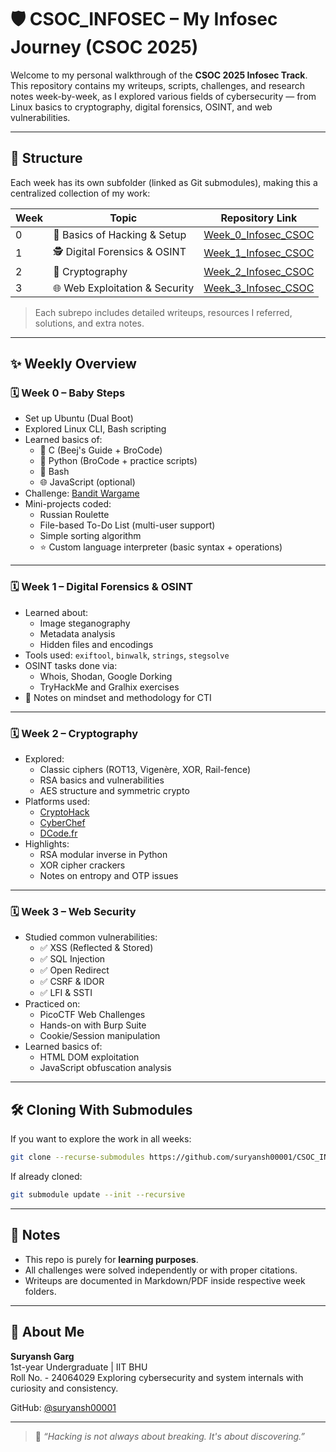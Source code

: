 # 🛡️ CSOC_INFOSEC – My Infosec Journey (CSOC 2025)

Welcome to my personal walkthrough of the **CSOC 2025 Infosec Track**. This repository contains my writeups, scripts, challenges, and research notes week-by-week, as I explored various fields of cybersecurity — from Linux basics to cryptography, digital forensics, OSINT, and web vulnerabilities.

---

## 📁 Structure

Each week has its own subfolder (linked as Git submodules), making this a centralized collection of my work:

| Week | Topic                           | Repository Link                                                  |
|------|----------------------------------|------------------------------------------------------------------|
| 0    | 🐧 Basics of Hacking & Setup     | [Week_0_Infosec_CSOC](https://github.com/suryansh00001/Week_0_Infosec_CSOC) |
| 1    | 🕵️ Digital Forensics & OSINT    | [Week_1_Infosec_CSOC](https://github.com/suryansh00001/Week_1_Infosec_CSOC) |
| 2    | 🔐 Cryptography                  | [Week_2_Infosec_CSOC](https://github.com/suryansh00001/Week_2_Infosec_CSOC) |
| 3    | 🌐 Web Exploitation & Security   | [Week_3_Infosec_CSOC](https://github.com/suryansh00001/Week_3_Infosec_CSOC) |

> Each subrepo includes detailed writeups, resources I referred, solutions, and extra notes.

---

## ✨ Weekly Overview

### 🗓️ Week 0 – Baby Steps

- Set up Ubuntu (Dual Boot)
- Explored Linux CLI, Bash scripting
- Learned basics of:  
  - 🧠 C (Beej's Guide + BroCode)  
  - 🐍 Python (BroCode + practice scripts)  
  - 🔧 Bash  
  - 🌐 JavaScript (optional)
- Challenge: [Bandit Wargame](https://overthewire.org/wargames/bandit/)
- Mini-projects coded:
  - Russian Roulette
  - File-based To-Do List (multi-user support)
  - Simple sorting algorithm
  - ⭐ Custom language interpreter (basic syntax + operations)

---

### 🗓️ Week 1 – Digital Forensics & OSINT

- Learned about:
  - Image steganography
  - Metadata analysis
  - Hidden files and encodings
- Tools used: `exiftool`, `binwalk`, `strings`, `stegsolve`
- OSINT tasks done via:
  - Whois, Shodan, Google Dorking
  - TryHackMe and Gralhix exercises
- 📁 Notes on mindset and methodology for CTI

---

### 🗓️ Week 2 – Cryptography

- Explored:
  - Classic ciphers (ROT13, Vigenère, XOR, Rail-fence)
  - RSA basics and vulnerabilities
  - AES structure and symmetric crypto
- Platforms used:
  - [CryptoHack](https://cryptohack.org/)
  - [CyberChef](https://gchq.github.io/CyberChef/)
  - [DCode.fr](https://www.dcode.fr/en)
- Highlights:
  - RSA modular inverse in Python
  - XOR cipher crackers
  - Notes on entropy and OTP issues

---

### 🗓️ Week 3 – Web Security

- Studied common vulnerabilities:
  - ✅ XSS (Reflected & Stored)
  - ✅ SQL Injection
  - ✅ Open Redirect
  - ✅ CSRF & IDOR
  - ✅ LFI & SSTI
- Practiced on:
  - PicoCTF Web Challenges
  - Hands-on with Burp Suite
  - Cookie/Session manipulation
- Learned basics of:
  - HTML DOM exploitation
  - JavaScript obfuscation analysis

---

## 🛠️ Cloning With Submodules

If you want to explore the work in all weeks:

```bash
git clone --recurse-submodules https://github.com/suryansh00001/CSOC_INFOSEC.git
```

If already cloned:

```bash
git submodule update --init --recursive
```

---

## 📌 Notes

- This repo is purely for **learning purposes**.
- All challenges were solved independently or with proper citations.
- Writeups are documented in Markdown/PDF inside respective week folders.

---

## 🙋 About Me

**Suryansh Garg**  
1st-year Undergraduate | IIT BHU  
Roll No. - 24064029
Exploring cybersecurity and system internals with curiosity and consistency.

GitHub: [@suryansh00001](https://github.com/suryansh00001)

---

> 🧠 _“Hacking is not always about breaking. It's about discovering.”_
